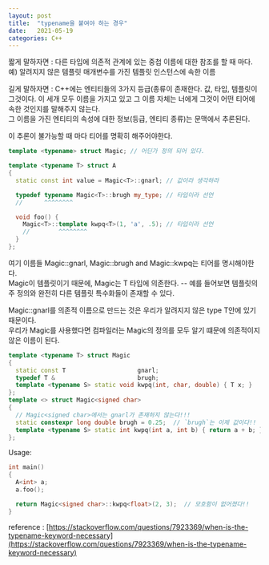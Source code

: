 ```yaml
---
layout: post
title:  "typename을 붙여야 하는 경우"
date:   2021-05-19
categories: C++
---
```


짧게 말하자면 : 다른 타입에 의존적 관계에 있는 중첩 이름에 대한 참조를 할 때 마다. 예) 알려지지 않은 템플릿 매개변수를 가진 템플릿 인스턴스에 속한 이름     

길게 말하자면 : C++에는 엔티티들의 3가지 등급(종류이 존재한다. 값, 타입, 템플릿이 그것이다. 이 세개 모두 이름을 가지고 있고 그 이름 자체는 너에게 그것이 어떤 티어에 속한 것인지를 말해주지 않는다.      
그 이름을 가진 엔티티의 속성에 대한 정보(등급, 엔티티 종류)는 문맥에서 추론된다.        

이 추론이 불가능할 때 마다 티어를 명확히 해주어야한다.        

```c++
template <typename> struct Magic; // 어딘가 정의 되어 있다.

template <typename T> struct A
{
  static const int value = Magic<T>::gnarl; // 값이라 생각하라

  typedef typename Magic<T>::brugh my_type; // 타입이라 선언
  //      ^^^^^^^^

  void foo() {
    Magic<T>::template kwpq<T>(1, 'a', .5); // 타입이라 선언
    //        ^^^^^^^^
  }
};
```
여기 이름들 Magic<T>::gnarl, Magic<T>::brugh and Magic<T>::kwpq는 티어를 명시해야한다.             
Magic이 템플릿이기 때문에, Magic<T>는 T 타입에 의존한다. -- 예를 들어보면 템플릿의 주 정의와 완전히 다른 템플릿 특수화들이 존재할 수 있다.               

Magic<T>::gnarl를 의존적 이름으로 만드는 것은 우리가 알려지지 않은 type T안에 있기 때문이다.             
  우리가 Magic<int>를 사용했다면 컴파일러는 Magic<int>의 정의를 모두 알기 떄문에 의존적이지 않은 이름이 된다.     

```c++
template <typename T> struct Magic
{
  static const T                    gnarl;
  typedef T &                       brugh;
  template <typename S> static void kwpq(int, char, double) { T x; }
};
template <> struct Magic<signed char>
{
  // Magic<signed char>에서는 gnarl가 존재하지 않는다!!!
  static constexpr long double brugh = 0.25;  // `brugh`는 이제 값이다!!
  template <typename S> static int kwpq(int a, int b) { return a + b; }
};
```
Usage:
```c++
int main()
{
  A<int> a;
  a.foo();

  return Magic<signed char>::kwpq<float>(2, 3);  // 모호함이 없어졌다!!
}
```
reference : [https://stackoverflow.com/questions/7923369/when-is-the-typename-keyword-necessary](https://stackoverflow.com/questions/7923369/when-is-the-typename-keyword-necessary)
  
  
